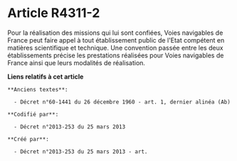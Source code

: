 # Article R4311-2

Pour la réalisation des missions qui lui sont confiées, Voies navigables de France peut faire appel à tout établissement
public de l'Etat compétent en matières scientifique et technique. Une convention passée entre les deux établissements précise
les prestations réalisées pour Voies navigables de France ainsi que leurs modalités de réalisation.

**Liens relatifs à cet article**

	**Anciens textes**:

	  - Décret n°60-1441 du 26 décembre 1960 - art. 1, dernier alinéa (Ab)

	**Codifié par**:

	  - Décret n°2013-253 du 25 mars 2013

	**Créé par**:

	  - Décret n°2013-253 du 25 mars 2013 - art.
